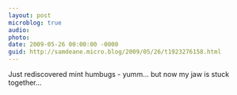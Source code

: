 ```yaml
---
layout: post
microblog: true
audio: 
photo: 
date: 2009-05-26 00:00:00 -0000
guid: http://samdeane.micro.blog/2009/05/26/t1923276158.html
---
```

Just rediscovered mint humbugs - yumm... but now my jaw is stuck together...
